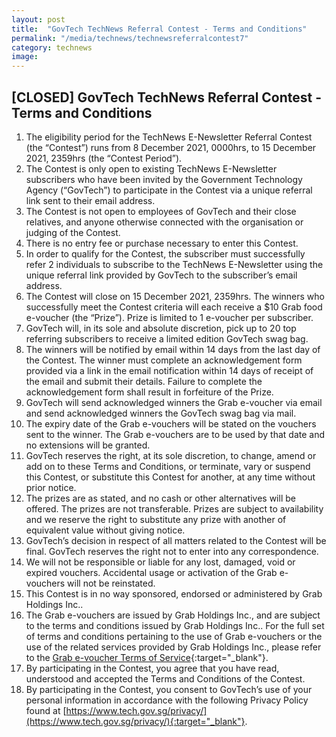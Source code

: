 ```yaml
---
layout: post
title:  "GovTech TechNews Referral Contest - Terms and Conditions"
permalink: "/media/technews/technewsreferralcontest7"
category: technews
image: 
---
```


## [CLOSED] GovTech TechNews Referral Contest - Terms and Conditions

1. The eligibility period for the TechNews E-Newsletter Referral Contest (the “Contest”) runs from 8 December 2021, 0000hrs, to 15 December 2021, 2359hrs (the “Contest Period”).
2. The Contest is only open to existing TechNews E-Newsletter subscribers who have been invited by the Government Technology Agency (“GovTech”) to participate in the Contest via a unique referral link sent to their email address.
3. The Contest is not open to employees of GovTech and their close relatives, and anyone otherwise connected with the organisation or judging of the Contest.
4. There is no entry fee or purchase necessary to enter this Contest.
5. In order to qualify for the Contest, the subscriber must successfully refer 2 individuals to subscribe to the TechNews E-Newsletter using the unique referral link provided by GovTech to the subscriber’s email address.
6. The Contest will close on 15 December 2021, 2359hrs. The winners who successfully meet the Contest criteria will each receive a $10 Grab food e-voucher (the “Prize”). Prize is limited to 1 e-voucher per subscriber.
7. GovTech will, in its sole and absolute discretion, pick up to 20 top referring subscribers to receive a limited edition GovTech swag bag.
8. The winners will be notified by email within 14 days from the last day of the Contest. The winner must complete an acknowledgement form provided via a link in the email notification within 14 days of receipt of the email and submit their details. Failure to complete the acknowledgement form shall result in forfeiture of the Prize.
9. GovTech will send acknowledged winners the Grab e-voucher via email and send acknowledged winners the GovTech swag bag via mail.
10. The expiry date of the Grab e-vouchers will be stated on the vouchers sent to the winner. The Grab e-vouchers are to be used by that date and no extensions will be granted.
11. GovTech reserves the right, at its sole discretion, to change, amend or add on to these Terms and Conditions, or terminate, vary or suspend this Contest, or substitute this Contest for another, at any time without prior notice.
12. The prizes are as stated, and no cash or other alternatives will be offered. The prizes are not transferable. Prizes are subject to availability and we reserve the right to substitute any prize with another of equivalent value without giving notice.
13. GovTech’s decision in respect of all matters related to the Contest will be final. GovTech reserves the right not to enter into any correspondence.
14. We will not be responsible or liable for any lost, damaged, void or expired vouchers. Accidental usage or activation of the Grab e-vouchers will not be reinstated.
15. This Contest is in no way sponsored, endorsed or administered by Grab Holdings Inc..
16. The Grab e-vouchers are issued by Grab Holdings Inc., and are subject to the terms and conditions issued by Grab Holdings Inc.. For the full set of terms and conditions pertaining to the use of Grab e-vouchers or the use of the related services provided by Grab Holdings Inc., please refer to the [Grab e-voucher Terms of Service](https://gifts.grab.com/sg/terms-of-use/){:target="_blank"}.
17. By participating in the Contest, you agree that you have read, understood and accepted the Terms and Conditions of the Contest.
18. By participating in the Contest, you consent to GovTech’s use of your personal information in accordance with the following Privacy Policy found at [https://www.tech.gov.sg/privacy/](https://www.tech.gov.sg/privacy/){:target="_blank"}.

